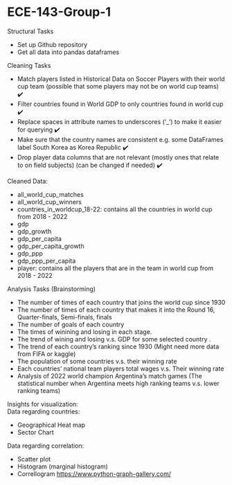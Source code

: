 # ECE-143-Group-1

Structural Tasks
- Set up Github repository
- Get all data into pandas dataframes

Cleaning Tasks
- Match players listed in Historical Data on Soccer Players with their world cup team (possible that some players may not be on world cup teams) :heavy_check_mark:
- Filter countries found in World GDP to only countries found in world cup :heavy_check_mark:
- Replace spaces in attribute names to underscores (‘_’) to make it easier for querying :heavy_check_mark:
- Make sure that the country names are consistent e.g. some DataFrames label South Korea as Korea Republic :heavy_check_mark:
- Drop player data columns that are not relevant (mostly ones that relate to on field subjects) (can be changed if needed) :heavy_check_mark:

Cleaned Data:
- all_world_cup_matches
- all_world_cup_winners
- countries_in_worldcup_18-22: contains all the countries in world cup from 2018 - 2022
- gdp
- gdp_growth
- gdp_per_capita
- gdp_per_capita_growth
- gdp_ppp
- gdp_ppp_per_capita
- player: contains all the players that are in the team in world cup from 2018 - 2022


Analysis Tasks (Brainstorming)
- The number of times of each country that joins the world cup since 1930
- The number of times of each country that makes it into the Round 16, Quarter-finals, Semi-finals, finals
- The number of goals of each country
- The times of winining and losing in each stage. 
- The trend of wining and losing v.s. GDP for some selected country . 
- The trend of each country’s ranking since 1930 (Might need more data from FIFA or kaggle)
- The population of some countries v.s. their winning rate
- Each countries’ national team players total wages v.s. Their winning rate
- Analysis of 2022 world champion Argentina’s match games (The statistical number when Argentina meets high ranking teams v.s. lower ranking teams)


Insights for visualization: <br>
Data regarding countries:
- Geographical Heat map
- Sector Chart <br>

Data regarding correlation:
- Scatter plot
- Histogram (marginal histogram)
- Correllogram 
https://www.python-graph-gallery.com/
